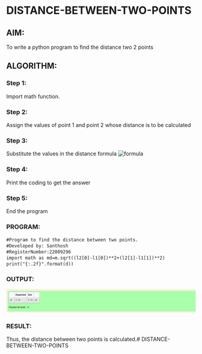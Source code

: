 # DISTANCE-BETWEEN-TWO-POINTS

## AIM:
To write a python program to find the distance two 2 points
## ALGORITHM:
### Step 1: 
Import math function.
### Step 2: 
Assign the values of point 1 and point 2 whose distance is to be calculated
### Step 3:
Substitute the values in the distance formula  ![formula](/formula.JPG)
### Step 4:
Print the coding to get the answer
### Step 5: 
End the program
### PROGRAM:
```
#Program to find the distance between two points.
#Developed by: Santhosh 
#RegisterNumber:22009296
import math as md=m.sqrt((l2[0]-l1[0])**2+(l2[1]-l1[1])**2)
print("{:.2f}".format(d))
```
### OUTPUT:
!['output'](/distance.png)

### RESULT:
Thus, the distance between two points is calculated.# DISTANCE-BETWEEN-TWO-POINTS

